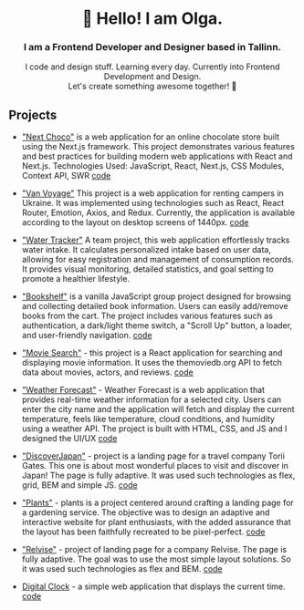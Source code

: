 
<div id='header' align='center'>
  <h1>👋 Hello! I am Olga.</h1>
  <h3>I am a Frontend Developer and Designer based in Tallinn.</h3>
  <p>I code and design stuff. Learning every day.  Currently into Frontend Development and Design. <br/>Let's create something awesome together! 🚀</p>
</div>

## Projects

- ["Next Choco"](https://next-choco.vercel.app/) is a web application for an online chocolate store built using the Next.js framework. This project demonstrates various features and best practices for building modern web applications with React and Next.js. Technologies Used:
JavaScript, React, Next.js, CSS Modules, Context API, SWR [code](https://github.com/olgatenison/next-choco)

- ["Van Voyage"](https://olgatenison.github.io/van-voyage/) This project is a web application for renting campers in Ukraine. It was implemented using technologies such as React, React Router, Emotion, Axios, and Redux. Currently, the application is available according to the layout on desktop screens of 1440px. [code](https://github.com/olgatenison/van-voyage)

- ["Water Tracker"](https://denys90.github.io/tracker-of-water-frontend/) A team project, this web application effortlessly tracks water intake. It calculates personalized intake based on user data, allowing for easy registration and management of consumption records. It provides visual monitoring, detailed statistics, and goal setting to promote a healthier lifestyle.
  
- ["Bookshelf"](https://oleksandrkravcuk.github.io/Runners-of-code/) is a vanilla JavaScript group project designed for browsing and collecting detailed book information. Users can easily add/remove books from the cart. The project includes various features such as authentication, a dark/light theme switch, a "Scroll Up" button, a loader, and user-friendly navigation. [code](https://github.com/olgatenison/Bookshelf)

- ["Movie Search"](https://olgatenison.github.io/movie-search/) - this project is a React application for searching and displaying movie information. It uses the themoviedb.org API to fetch data about movies, actors, and reviews. [code](https://github.com/olgatenison/movie-search)
 
- ["Weather Forecast"](https://olgatenison.github.io/weather-forecast/)  - Weather Forecast is a web application that provides real-time weather information for a selected city. Users can enter the city name and the application will fetch and display the current temperature, feels like temperature, cloud conditions, and humidity using a weather API. The project is built with HTML, CSS, and JS and I designed the UI/UX [code](https://github.com/olgatenison/weather-forecast)
  
- ["DiscoverJapan"](https://olgatenison.github.io/DiscoverJapan/)  - project is a landing page for a travel company Torii Gates. This one is about most wonderful places to visit and discover in Japan! The page is fully adaptive. It was used such technologies as flex, grid, BEM and simple JS. [code](https://github.com/olgatenison/DiscoverJapan)
  
- ["Plants"](https://olgatenison.github.io/Plants/)  - plants is a project centered around crafting a landing page for a gardening service. The objective was to design an adaptive and interactive website for plant enthusiasts, with the added assurance that the layout has been faithfully recreated to be pixel-perfect. [code](https://github.com/olgatenison/Plants)

- ["Relvise"](https://olgatenison.github.io/relvise/) - project of landing page for a company Relvise. The page is fully adaptive. The goal was to use the most simple layout solutions. So it was used such technologies as flex and BEM. [code](https://github.com/olgatenison/relvise)
  
- [Digital Clock](https://olgatenison.github.io/digitalClock/) - a simple web application that displays the current time. [code](https://github.com/olgatenison/digitalClock)



